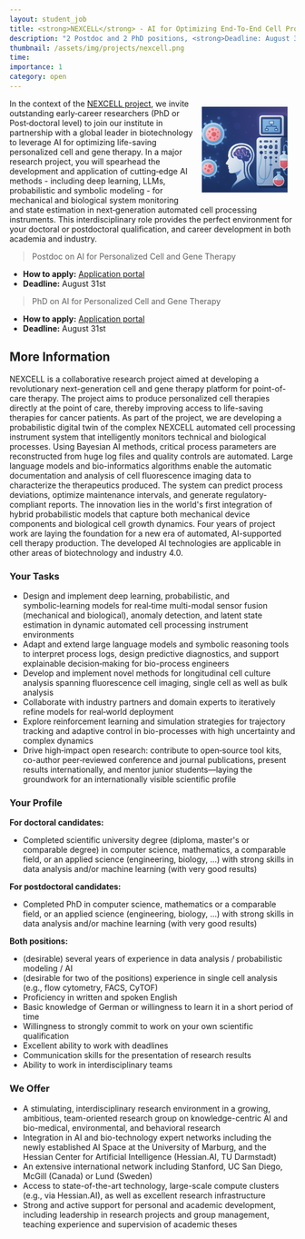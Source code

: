 ```yaml
---
layout: student_job
title: <strong>NEXCELL</strong> - AI for Optimizing End‑To‑End Cell Processing in Clinical Cell Therapy
description: "2 Postdoc and 2 PhD positions, <strong>Deadline: August 31th</strong>"
thumbnail: /assets/img/projects/nexcell.png
time:
importance: 1
category: open
---
```


<img src="/assets/img/projects/nexcell.png" style="float: right; width:30%; padding: 1em"/>

In the context of the [NEXCELL project](/projects/2025_nexcell), we invite outstanding early‑career researchers (PhD or Post‑doctoral level) to join our institute in partnership with a global leader in biotechnology to leverage AI for optimizing life-saving personalized cell and gene therapy. In a major research project, you will spearhead the development and application of cutting‑edge AI methods - including deep learning, LLMs, probabilistic and symbolic modeling - for mechanical and biological system monitoring and state estimation in next‑generation automated cell processing instruments. This interdisciplinary role provides the perfect environment for your doctoral or postdoctoral qualification, and career development in both academia and industry.

> Postdoc on AI for Personalized Cell and Gene Therapy

- **How to apply:** [Application portal](https://jobs.uni-rostock.de/jobposting/20b177ee5b38c8ec763da3443da877fa657d5b6d0)
- **Deadline:** August 31st

> PhD on AI for Personalized Cell and Gene Therapy

- **How to apply:** [Application portal](https://jobs.uni-rostock.de/jobposting/20b177ee5b38c8ec763da3443da877fa657d5b6d0)
- **Deadline:** August 31st

## More Information

NEXCELL is a collaborative research project aimed at developing a revolutionary next-generation cell and gene therapy platform for point-of-care therapy. The project aims to produce personalized cell therapies directly at the point of care, thereby improving access to life-saving therapies for cancer patients. As part of the project, we are developing a probabilistic digital twin of the complex NEXCELL automated cell processing instrument system that intelligently monitors technical and biological processes. Using Bayesian AI methods, critical process parameters are reconstructed from huge log files and quality controls are automated.
Large language models and bio-informatics algorithms enable the automatic documentation and analysis of cell fluorescence imaging data to characterize the therapeutics produced. The system can predict process deviations, optimize maintenance intervals, and generate regulatory-compliant reports.
The innovation lies in the world's first integration of hybrid probabilistic models that capture both mechanical device components and biological cell growth dynamics. Four years of project work are laying the foundation for a new era of automated, AI-supported cell therapy production. The developed AI technologies are applicable in other areas of biotechnology and industry 4.0.

### Your Tasks

- Design and implement deep learning, probabilistic, and symbolic‑learning models for real‑time multi-modal sensor fusion (mechanical and biological), anomaly detection, and latent state estimation in dynamic automated cell processing instrument environments
- Adapt and extend large language models and symbolic reasoning tools to interpret process logs, design predictive diagnostics, and support explainable decision‑making for bio-process engineers
- Develop and implement novel methods for longitudinal cell culture analysis spanning fluorescence cell imaging, single cell as well as bulk analysis
- Collaborate with industry partners and domain experts to iteratively refine models for real‑world deployment
- Explore reinforcement learning and simulation strategies for trajectory tracking and adaptive control in bio-processes with high uncertainty and complex dynamics
- Drive high‑impact open research: contribute to open‑source tool kits, co-author peer‑reviewed conference and journal publications, present results internationally, and mentor junior students—laying the groundwork for an internationally visible scientific profile

### Your Profile

**For doctoral candidates:**

- Completed scientific university degree (diploma, master's or comparable degree) in computer science, mathematics, a comparable field, or an applied science (engineering, biology, ...) with strong skills in data analysis and/or machine learning (with very good results)

**For postdoctoral candidates:**

- Completed PhD in computer science, mathematics or a comparable field, or an applied science (engineering, biology, ...) with strong skills in data analysis and/or machine learning (with very good results)

**Both positions:**

- (desirable) several years of experience in data analysis / probabilistic modeling / AI
- (desirable for two of the positions) experience in single cell analysis (e.g., flow cytometry, FACS, CyTOF)
- Proficiency in written and spoken English
- Basic knowledge of German or willingness to learn it in a short period of time
- Willingness to strongly commit to work on your own scientific qualification
- Excellent ability to work with deadlines
- Communication skills for the presentation of research results
- Ability to work in interdisciplinary teams

### We Offer

- A stimulating, interdisciplinary research environment in a growing, ambitious, team-oriented research group on knowledge-centric AI and bio-medical, environmental, and behavioral research
- Integration in AI and bio-technology expert networks including the newly established AI Space at the University of Marburg, and the Hessian Center for Artificial Intelligence (Hessian.AI, TU Darmstadt)
- An extensive international network including Stanford, UC San Diego, McGill (Canada) or Lund (Sweden)
- Access to state-of-the-art technology, large-scale compute clusters (e.g., via Hessian.AI), as well as excellent research infrastructure
- Strong and active support for personal and academic development, including leadership in research projects and group management, teaching experience and supervision of academic theses
